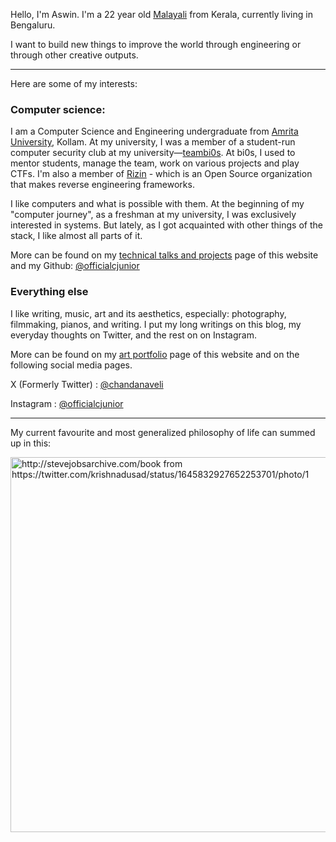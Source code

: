 Hello, I'm Aswin. I'm a 22 year old [Malayali](https://en.wikipedia.org/wiki/Malayali) from Kerala, currently living in Bengaluru.

I want to build new things to improve the world through engineering or through other creative outputs.

---

Here are some of my interests:

### Computer science:

I am a Computer Science and Engineering undergraduate
from [Amrita University](https://amrita.edu), Kollam. At my university, I was a member of a student-run computer
security club at my university—[teambi0s](https://bi0s.in).
At bi0s, I used to mentor students, manage the team, work on various projects and play CTFs. I'm also a
member of [Rizin](https://rizin.re) - which is an Open Source organization that makes reverse engineering frameworks.

I like computers and what is possible with them. At the beginning of my "computer journey", as a freshman at my university, I was exclusively interested in systems. But lately, as I got acquainted
with other things of the stack, I like almost all parts of it.

More can be found on my [technical talks and projects](/tech) page of this website and my Github: [@officialcjunior](https://github.com/officialcjunior)

### Everything else

I like writing, music, art and its aesthetics, especially: photography, filmmaking, pianos, and writing. I put my long writings on
this blog, my everyday thoughts on Twitter, and the rest on on Instagram.

More can be found on my [art portfolio](/art) page of this website and on the following social media pages.

X (Formerly Twitter) : [@chandanaveli](https://twitter.com/chandanaveli)

Instagram : [@officialcjunior](https://instagram.com/officialcjunior)

---

My current favourite and most generalized philosophy of life can summed up in this:

<img src="https://pbs.twimg.com/media/FtcsUxcaQAE71YG?format=jpg&name=large" alt="http://stevejobsarchive.com/book from https://twitter.com/krishnadusad/status/1645832927652253701/photo/1" width="600"/>

